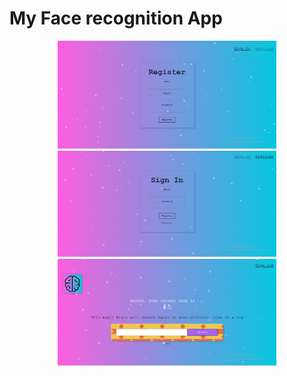 # My Face recognition App

<p align="center">
  <img src="./images/register.png" width="350" title="hover text">
  <img src="./images/signin.png" width="350" title="hover text">
  <img src="./images/home.png" width="350" title="hover text">
</p>